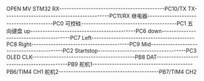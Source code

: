 OPEN MV                                                       STM32
RX-------------------------------------------PC10/TX
TX-------------------------------------------PC11/RX
继电器---------------------------------------PC0
可控硅---------------------------------------PC1
五向键盘
up-------------------------------------------PC6
down----------------------------------------PC7
Left------------------------------------------PC8
Right----------------------------------------PC9
Mid------------------------------------------PC2
Startstop------------------------------------PC3
OLED
CLK------------------------------------------PB8
DAT------------------------------------------PB9
舵机1-----------------------------------------PB6/TIM4 CH1
舵机2-----------------------------------------PB7/TIM4 CH2
